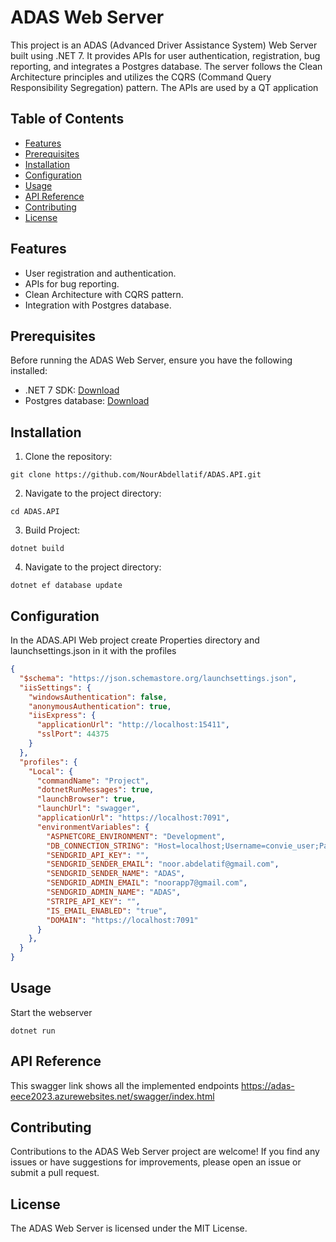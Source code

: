 # ADAS Web Server

This project is an ADAS (Advanced Driver Assistance System) Web Server built using .NET 7. It provides APIs for user authentication, registration, bug reporting, and integrates a Postgres database. 
The server follows the Clean Architecture principles and utilizes the CQRS (Command Query Responsibility Segregation) pattern. The APIs are used by a QT application

## Table of Contents

- [Features](#features)
- [Prerequisites](#prerequisites)
- [Installation](#installation)
- [Configuration](#configuration)
- [Usage](#usage)
- [API Reference](#api-reference)
- [Contributing](#contributing)
- [License](#license)

## Features

- User registration and authentication.
- APIs for bug reporting.
- Clean Architecture with CQRS pattern.
- Integration with Postgres database.

## Prerequisites

Before running the ADAS Web Server, ensure you have the following installed:

- .NET 7 SDK: [Download](https://dotnet.microsoft.com/download)
- Postgres database: [Download](https://www.postgresql.org/download/)

## Installation

1. Clone the repository:

```shell
git clone https://github.com/NourAbdellatif/ADAS.API.git
```
2. Navigate to the project directory:
```shell
cd ADAS.API
```
3. Build Project:
```shell
dotnet build
```
4. Navigate to the project directory:
```shell
dotnet ef database update
```

## Configuration
In the ADAS.API Web project create Properties directory and launchsettings.json in it with the profiles
```json
{
  "$schema": "https://json.schemastore.org/launchsettings.json",
  "iisSettings": {
    "windowsAuthentication": false,
    "anonymousAuthentication": true,
    "iisExpress": {
      "applicationUrl": "http://localhost:15411",
      "sslPort": 44375
    }
  },
  "profiles": {
    "Local": {
      "commandName": "Project",
      "dotnetRunMessages": true,
      "launchBrowser": true,
      "launchUrl": "swagger",
      "applicationUrl": "https://localhost:7091",
      "environmentVariables": {
        "ASPNETCORE_ENVIRONMENT": "Development",
        "DB_CONNECTION_STRING": "Host=localhost;Username=convie_user;Password=convie_password;Database=adas_db",
        "SENDGRID_API_KEY": "",
        "SENDGRID_SENDER_EMAIL": "noor.abdelatif@gmail.com",
        "SENDGRID_SENDER_NAME": "ADAS",
        "SENDGRID_ADMIN_EMAIL": "noorapp7@gmail.com",
        "SENDGRID_ADMIN_NAME": "ADAS",
        "STRIPE_API_KEY": "",
        "IS_EMAIL_ENABLED": "true",
        "DOMAIN": "https://localhost:7091"
      }
    },
  }
}
```

## Usage
Start the webserver
```shell
dotnet run
```

## API Reference
This swagger link shows all the implemented endpoints https://adas-eece2023.azurewebsites.net/swagger/index.html

## Contributing
Contributions to the ADAS Web Server project are welcome! If you find any issues or have suggestions for improvements, please open an issue or submit a pull request.

## License
The ADAS Web Server is licensed under the MIT License.
